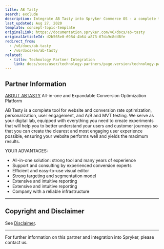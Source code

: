 ```yaml
---
title: AB Tasty
search: exclude
description: Integrate AB Tasty into Spryker Commerce OS - a complete tool for website and conversion rate optimization, personalization, user engagement, and A/B and MVT testing.
last_updated: Aug 27, 2020
template: concept-topic-template
originalLink: https://documentation.spryker.com/v6/docs/ab-tasty
originalArticleId: d2b565e0-6984-4b64-a873-07da9c8dd8fe
redirect_from:
  - /v6/docs/ab-tasty
  - /v6/docs/en/ab-tasty
related:
  - title: Technology Partner Integration
    link: docs/scos/user/technology-partners/page.version/technology-partners.html
---
```


## Partner Information
[ABOUT ABTASTY](https://www.abtasty.com/)
All-in-one and Expandable Conversion Optimization Platform

AB Tasty is a complete tool for website and conversion rate optimization, personalization, user engagement, and A/B and MVT testing. We serve as your digital lab, equipped with everything you need to create experiments that will help you to better understand your users and customer journeys so that you can create the clearest and most engaging user experience possible, ensuring your website performs well and yields the maximum results.

YOUR ADVANTAGES:

* All-in-one solution: strong tool and many years of experience
* Support and consulting by experienced conversion experts
* Efficient and easy-to-use visual editor
* Strong targeting and segmentation model
* Extensive and intuitive reporting
* Extensive and intuitive reporting
* Company with a reliable infrastructure

---

## Copyright and Disclaimer

See [Disclaimer](https://github.com/spryker/spryker-documentation).

---
For further information on this partner and integration into Spryker, please contact us.

<div class="hubspot-form js-hubspot-form" data-portal-id="2770802" data-form-id="163e11fb-e833-4638-86ae-a2ca4b929a41" id="hubspot-1"></div>

